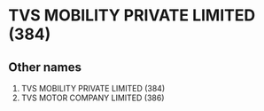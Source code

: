 # TVS MOBILITY PRIVATE LIMITED (384)

## Other names
1. TVS MOBILITY PRIVATE LIMITED (384)
1. TVS MOTOR COMPANY LIMITED (386)



